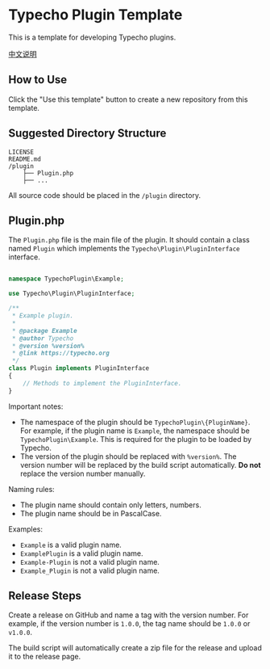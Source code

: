 # Typecho Plugin Template

This is a template for developing Typecho plugins.

[中文说明](README.zh-CN.md)

## How to Use

Click the "Use this template" button to create a new repository from this template.

## Suggested Directory Structure

```
LICENSE
README.md
/plugin
    ├── Plugin.php
    ├── ...
```

All source code should be placed in the `/plugin` directory.

## Plugin.php

The `Plugin.php` file is the main file of the plugin. It should contain a class named `Plugin` which implements the `Typecho\Plugin\PluginInterface` interface.

```php

namespace TypechoPlugin\Example;

use Typecho\Plugin\PluginInterface;

/**
 * Example plugin.
 *
 * @package Example
 * @author Typecho
 * @version %version%
 * @link https://typecho.org
 */
class Plugin implements PluginInterface
{
    // Methods to implement the PluginInterface.
}
```

Important notes:

- The namespace of the plugin should be `TypechoPlugin\{PluginName}`. For example, if the plugin name is `Example`, the namespace should be `TypechoPlugin\Example`. This is required for the plugin to be loaded by Typecho.
- The version of the plugin should be replaced with `%version%`. The version number will be replaced by the build script automatically. **Do not** replace the version number manually.

Naming rules:

- The plugin name should contain only letters, numbers.
- The plugin name should be in PascalCase.

Examples:

- `Example` is a valid plugin name.
- `ExamplePlugin` is a valid plugin name.
- `Example-Plugin` is not a valid plugin name.
- `Example_Plugin` is not a valid plugin name.

## Release Steps

Create a release on GitHub and name a tag with the version number. For example, if the version number is `1.0.0`, the tag name should be `1.0.0` or `v1.0.0`.

The build script will automatically create a zip file for the release and upload it to the release page.